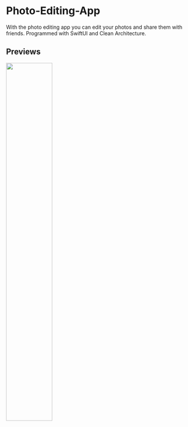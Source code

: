 # Photo-Editing-App

With the photo editing app you can edit your photos and share them with friends. Programmed with SwiftUI and Clean Architecture.

## Previews

<img src="https://user-images.githubusercontent.com/59701510/178244752-1ea70756-6b3b-43e0-ad4c-acdcd5888dd0.gif" width="50%"></img></img> 


